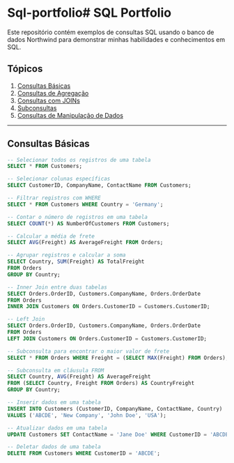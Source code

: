 # Sql-portfolio# SQL Portfolio

Este repositório contém exemplos de consultas SQL usando o banco de dados Northwind para demonstrar minhas habilidades e conhecimentos em SQL.

## Tópicos

1. [Consultas Básicas](#consultas-básicas)
2. [Consultas de Agregação](#consultas-de-agregação)
3. [Consultas com JOINs](#consultas-com-joins)
4. [Subconsultas](#subconsultas)
5. [Consultas de Manipulação de Dados](#consultas-de-manipulação-de-dados)

---

## Consultas Básicas

```sql
-- Selecionar todos os registros de uma tabela
SELECT * FROM Customers;

-- Selecionar colunas específicas
SELECT CustomerID, CompanyName, ContactName FROM Customers;

-- Filtrar registros com WHERE
SELECT * FROM Customers WHERE Country = 'Germany';

-- Contar o número de registros em uma tabela
SELECT COUNT(*) AS NumberOfCustomers FROM Customers;

-- Calcular a média de frete
SELECT AVG(Freight) AS AverageFreight FROM Orders;

-- Agrupar registros e calcular a soma
SELECT Country, SUM(Freight) AS TotalFreight 
FROM Orders 
GROUP BY Country;

-- Inner Join entre duas tabelas
SELECT Orders.OrderID, Customers.CompanyName, Orders.OrderDate
FROM Orders
INNER JOIN Customers ON Orders.CustomerID = Customers.CustomerID;

-- Left Join
SELECT Orders.OrderID, Customers.CompanyName, Orders.OrderDate
FROM Orders
LEFT JOIN Customers ON Orders.CustomerID = Customers.CustomerID;

-- Subconsulta para encontrar o maior valor de frete
SELECT * FROM Orders WHERE Freight = (SELECT MAX(Freight) FROM Orders);

-- Subconsulta em cláusula FROM
SELECT Country, AVG(Freight) AS AverageFreight
FROM (SELECT Country, Freight FROM Orders) AS CountryFreight
GROUP BY Country;

-- Inserir dados em uma tabela
INSERT INTO Customers (CustomerID, CompanyName, ContactName, Country)
VALUES ('ABCDE', 'New Company', 'John Doe', 'USA');

-- Atualizar dados em uma tabela
UPDATE Customers SET ContactName = 'Jane Doe' WHERE CustomerID = 'ABCDE';

-- Deletar dados de uma tabela
DELETE FROM Customers WHERE CustomerID = 'ABCDE';
